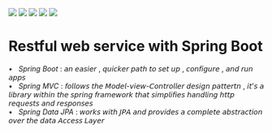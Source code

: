 ![](https://img.shields.io/badge/Spring_boot_2-brown?style=for-the-badge)
![](https://img.shields.io/badge/Spring_MVC-brown?style=for-the-badge)
![](https://img.shields.io/badge/Spring_Data_JPA-brown?style=for-the-badge)
![](https://img.shields.io/badge/Apache_Maven-brown?style=for-the-badge)
![](https://img.shields.io/badge/Java_8-brown?style=for-the-badge)
# Restful web service with Spring Boot

• $\ \ {Spring \ Boot }$ : 𝘢𝘯 𝘦𝘢𝘴𝘪𝘦𝘳 , 𝘲𝘶𝘪𝘤𝘬𝘦𝘳 𝘱𝘢𝘵𝘩 𝘵𝘰 𝘴𝘦𝘵 𝘶𝘱 , 𝘤𝘰𝘯𝘧𝘪𝘨𝘶𝘳𝘦 , 𝘢𝘯𝘥 𝘳𝘶𝘯 𝘢𝘱𝘱𝘴  
• $\ \ {Spring \ MVC }$  : 𝘧𝘰𝘭𝘭𝘰𝘸𝘴 𝘵𝘩𝘦 𝘔𝘰𝘥𝘦𝘭-𝘷𝘪𝘦𝘸-𝘊𝘰𝘯𝘵𝘳𝘰𝘭𝘭𝘦𝘳 𝘥𝘦𝘴𝘪𝘨𝘯 𝘱𝘢𝘵𝘵𝘦𝘳𝘵𝘯 , 𝘪𝘵'𝘴 𝘢 𝘭𝘪𝘣𝘳𝘢𝘳𝘺 𝘸𝘪𝘵𝘩𝘪𝘯 𝘵𝘩𝘦 𝘴𝘱𝘳𝘪𝘯𝘨 𝘧𝘳𝘢𝘮𝘦𝘸𝘰𝘳𝘬 𝘵𝘩𝘢𝘵 𝘴𝘪𝘮𝘱𝘭𝘪𝘧𝘪𝘦𝘴 𝘩𝘢𝘯𝘥𝘭𝘪𝘯𝘨 𝘩𝘵𝘵𝘱 𝘳𝘦𝘲𝘶𝘦𝘴𝘵𝘴 𝘢𝘯𝘥 𝘳𝘦𝘴𝘱𝘰𝘯𝘴𝘦𝘴  
• $\ \ {Spring \ Data \ JPA }$ : 𝘸𝘰𝘳𝘬𝘴 𝘸𝘪𝘵𝘩 𝘑𝘗𝘈 𝘢𝘯𝘥 𝘱𝘳𝘰𝘷𝘪𝘥𝘦𝘴 𝘢 𝘤𝘰𝘮𝘱𝘭𝘦𝘵𝘦 𝘢𝘣𝘴𝘵𝘳𝘢𝘤𝘵𝘪𝘰𝘯 𝘰𝘷𝘦𝘳 𝘵𝘩𝘦 𝘥𝘢𝘵𝘢 𝘈𝘤𝘤𝘦𝘴𝘴 𝘓𝘢𝘺𝘦𝘳
